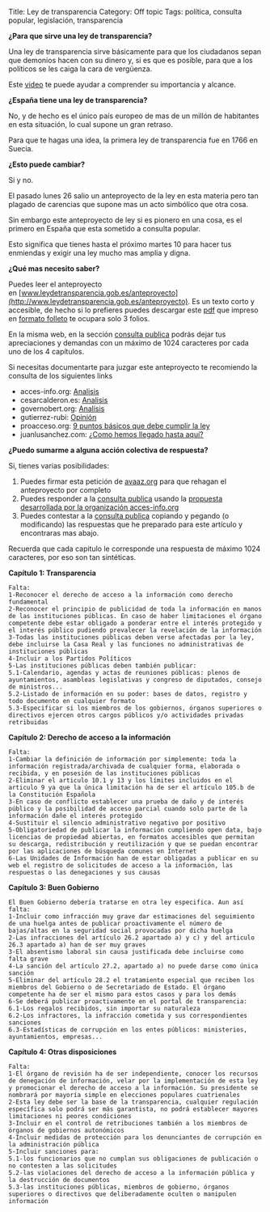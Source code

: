 Title: Ley de transparencia
Category: Off topic
Tags: política, consulta popular, legislación, transparencia

**¿Para que sirve una ley de transparencia?**

Una ley de transparencia sirve básicamente para que los ciudadanos sepan que demonios hacen con su dinero y, si es que es posible, para que a los políticos se les caiga la cara de vergüenza.

Este [video](http://vimeo.com/25811353) te puede ayudar a comprender su importancia y alcance.

**¿España tiene una ley de transparencia?**

No, y de hecho es el único país europeo de mas de un millón de habitantes en esta situación, lo cual supone un gran retraso.

Para que te hagas una idea, la primera ley de transparencia fue en 1766 en Suecia.

**¿Esto puede cambiar?**

Si y no.

El pasado lunes 26 salio un anteproyecto de la ley en esta materia pero tan plagado de carencias que supone mas un acto simbólico que otra cosa.

Sin embargo este anteproyecto de ley si es pionero en una cosa, es el primero en España que esta sometido a consulta popular.

Esto significa que tienes hasta el próximo martes 10 para hacer tus enmiendas y exigir una ley mucho mas amplia y digna.

**¿Qué mas necesito saber?**

Puedes leer el anteproyecto en [www.leydetransparencia.gob.es/anteproyecto](http://www.leydetransparencia.gob.es/anteproyecto). Es un texto corto y accesible, de hecho si lo prefieres puedes descargar este [pdf](https://n-1.cc/mod/file/download.php?file_guid=1246327) que impreso en [formato folleto](https://n-1.cc/mod/file/download.php?file_guid=1246379) te ocupara solo 3 folios.

En la misma web, en la sección [consulta publica](http://www.leydetransparencia.gob.es/consulta/) podrás dejar tus apreciaciones y demandas con un máximo de 1024 caracteres por cada uno de los 4 capítulos.

Si necesitas documentarte para juzgar este anteproyecto te recomiendo la consulta de los siguientes links

- acces-info.org: [Analisis](http://www.access-info.org/es/coalicion-pro-acceso/230-spain-draft-transaprency-law-)
- cesarcalderon.es: [Analisis](http://www.cesarcalderon.es/?p=29804)
- governobert.org: [Analisis](http://governobertc.wordpress.com/2012/04/02/evaluacion-del-anteproyecto-de-ley-de-transparencia-acceso-a-la-informacion-publica-y-buen-gobierno/)
- gutierrez-rubi: [Opinión](http://www.gutierrez-rubi.es/2012/04/05/menos-transparente-de-lo-deseado/)
- proacceso.org: [9 puntos básicos que debe cumplir la ley](http://www.proacceso.org/los-nueve-principios/)
- juanlusanchez.com: [¿Como hemos llegado hasta aquí?](http://www.juanlusanchez.com/archivos/2012/03/23/ley-de-transparencia/)

**¿Puedo sumarme a alguna acción colectiva de respuesta?**

Si, tienes varias posibilidades:

1. Puedes firmar esta petición de [avaaz.org](http://www.avaaz.org/es/spain_transparencia_vs_corrupcion/?cl=1699522211&v=13489) para que rehagan el anteproyecto por completo
2. Puedes responder a la [consulta publica](http://www.leydetransparencia.gob.es/consulta/) usando la [propuesta desarrollada por la organización acces-info.org](http://www.access-info.org/es/component/content/article/232-consulta-publica-ley-esp)
3. Puedes contestar a la [consulta publica](http://www.leydetransparencia.gob.es/consulta/) copiando y pegando (o modificando) las respuestas que he preparado para este artículo y encontraras mas abajo.

Recuerda que cada capitulo le corresponde una respuesta de máximo 1024 caracteres, por eso son tan sintéticas.

**Capítulo 1: Transparencia**

```text
Falta:
1-Reconocer el derecho de acceso a la información como derecho fundamental
2-Reconocer el principio de publicidad de toda la información en manos de las instituciones públicas. En caso de haber limitaciones el órgano competente debe estar obligado a ponderar entre el interés protegido y el interés público pudiendo prevalecer la revelación de la información
3-Todas las instituciones públicas deben verse afectadas por la ley, debe incluirse la Casa Real y las funciones no administrativas de instituciones públicas
4-Incluir a los Partidos Políticos
5-Las instituciones públicas deben también publicar:
5.1-Calendario, agendas y actas de reuniones públicas: plenos de ayuntamientos, asambleas legislativas y congreso de diputados, consejo de ministros...
5.2-Listado de información en su poder: bases de datos, registro y todo documento en cualquier formato
5.3-Especificar si los miembros de los gobiernos, órganos superiores o directivos ejercen otros cargos públicos y/o actividades privadas retribuidas
```

**Capítulo 2: Derecho de acceso a la información**

```text
Falta:
1-Cambiar la definición de información por simplemente: toda la información registrada/archivada de cualquier forma, elaborada o recibida, y en posesión de las instituciones públicas
2-Eliminar el articulo 10.1 y 13 y los límites incluidos en el articulo 9 ya que la única limitación ha de ser el artículo 105.b de la Constitución Española
3-En caso de conflicto establecer una prueba de daño y de interés público y la posibilidad de acceso parcial cuando solo parte de la información dañe el interés protegido
4-Sustituir el silencio administrativo negativo por positivo
5-Obligatoriedad de publicar la información cumpliendo open data, bajo licencias de propiedad abiertas, en formatos accesibles que permitan su descarga, redistribución y reutilización y que se puedan encontrar por las aplicaciones de búsqueda comunes en Internet
6-Las Unidades de Información han de estar obligadas a publicar en su web el registro de solicitudes de acceso a la información, las respuestas o las denegaciones y sus causas
```

**Capítulo 3: Buen Gobierno**

```text
El Buen Gobierno debería tratarse en otra ley especifica. Aun así falta:
1-Incluir como infracción muy grave dar estimaciones del seguimiento de una huelga antes de publicar proactivamente el número de bajas/altas en la seguridad social provocadas por dicha huelga
2-Las infracciones del artículo 26.2 apartado a) y c) y del articulo 26.3 apartado a) han de ser muy graves
3-El absentismo laboral sin causa justificada debe incluirse como falta grave
4-La sanción del artículo 27.2, apartado a) no puede darse como única sanción
5-Eliminar del artículo 28.2 el tratamiento especial que reciben los miembros del Gobierno o de Secretariado de Estado. El órgano competente ha de ser el mismo para estos casos y para los demás
6-Se deberá publicar proactivamente en el portal de transparencia:
6.1-Los regalos recibidos, sin importar su naturaleza
6.2-Los infractores, la infracción cometida y sus correspondientes sanciones
6.3-Estadísticas de corrupción en los entes públicos: ministerios, ayuntamientos, empresas...
```

**Capítulo 4: Otras disposiciones**

```text
Falta:
1-El órgano de revisión ha de ser independiente, conocer los recursos de denegación de información, velar por la implementación de esta ley y promocionar el derecho de acceso a la información. Su presidente se nombrará por mayoría simple en elecciones populares cuatrienales
2-Esta ley debe ser la base de la transparencia, cualquier regulación específica solo podrá ser más garantista, no podrá establecer mayores limitaciones ni peores condiciones
3-Incluir en el control de retribuciones también a los miembros de órganos de gobiernos autonómicos
4-Incluir medidas de protección para los denunciantes de corrupción en la administración pública
5-Incluir sanciones para:
5.1-los funcionarios que no cumplan sus obligaciones de publicación o no contesten a las solicitudes
5.2-las violaciones del derecho de acceso a la información pública y la destrucción de documentos
5.3-las instituciones públicas, miembros de gobierno, órganos superiores o directivos que deliberadamente oculten o manipulen información
```
